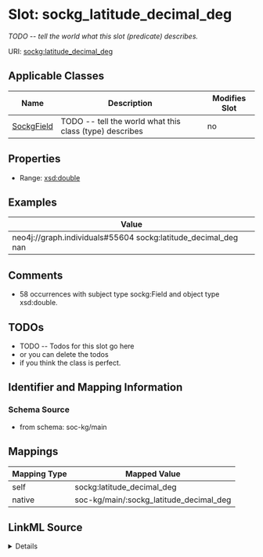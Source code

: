 

# Slot: sockg_latitude_decimal_deg


_TODO -- tell the world what this slot (predicate) describes._





URI: [sockg:latitude_decimal_deg](http://www.semanticweb.org/sockg/ontologies/2024/0/soil-carbon-ontology/latitude_decimal_deg)



<!-- no inheritance hierarchy -->





## Applicable Classes

| Name | Description | Modifies Slot |
| --- | --- | --- |
| [SockgField](../classes/SockgField.md) | TODO -- tell the world what this class (type) describes |  no  |







## Properties

* Range: [xsd:double](http://www.w3.org/2001/XMLSchema#double)






## Examples

| Value |
| --- |
| neo4j://graph.individuals#55604 sockg:latitude_decimal_deg nan |

## Comments

* 58 occurrences with subject type sockg:Field and object type xsd:double.

## TODOs

* TODO -- Todos for this slot go here
* or you can delete the todos
* if you think the class is perfect.

## Identifier and Mapping Information







### Schema Source


* from schema: soc-kg/main




## Mappings

| Mapping Type | Mapped Value |
| ---  | ---  |
| self | sockg:latitude_decimal_deg |
| native | soc-kg/main/:sockg_latitude_decimal_deg |




## LinkML Source

<details>
```yaml
name: sockg_latitude_decimal_deg
description: TODO -- tell the world what this slot (predicate) describes.
todos:
- TODO -- Todos for this slot go here
- or you can delete the todos
- if you think the class is perfect.
comments:
- 58 occurrences with subject type sockg:Field and object type xsd:double.
examples:
- value: neo4j://graph.individuals#55604 sockg:latitude_decimal_deg nan
from_schema: soc-kg/main
rank: 1000
slot_uri: sockg:latitude_decimal_deg
alias: sockg_latitude_decimal_deg
domain_of:
- sockg_Field
range: double

```
</details>